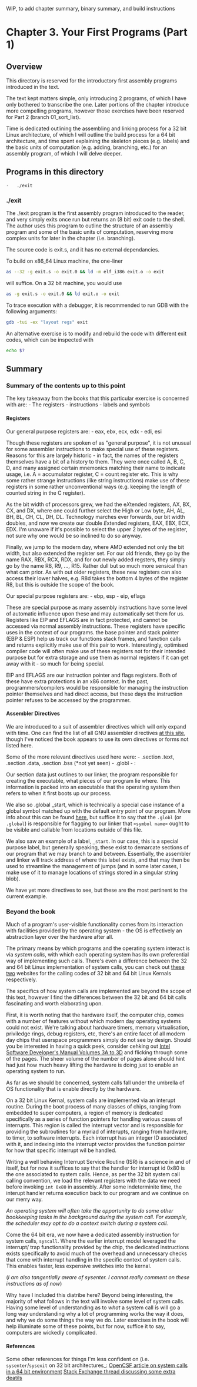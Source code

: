 WIP, to add chapter summary, binary summary, and build instructions


# Chapter 3. Your First Programs (Part 1)
## Overview
This directory is reserved for the introductory first assembly programs introduced in the text.

The text kept matters simple, only introducing 2 programs, of which I have only bothered to transcribe the one. Later portions of the chapter introduce
more compelling programs, however those exercises have been reserved for Part 2 (branch 01_sort_list).

Time is dedicated outlining the assembling and linking process for a 32 bit Linux architecture, of which I will outline the build process for a 64 bit
architecture, and time spent explaining the skeleton pieces (e.g. labels) and the basic units of computation (e.g. adding, branching, etc.) for an
assembly program, of which I will delve deeper.

## Programs in this directory
    -   ./exit

### ./exit
The ./exit program is the first assembly program introduced to the reader, and very simply exits once run but returns an (8 bit) exit code to the shell.
The author uses this program to outline the structure of an assembly program and some of the basic units of computation, reserving more complex units
for later in the chapter (i.e. branching).

The source code is exit.s, and it has no external dependancies.

To build on x86_64 Linux machine, the one-liner
```bash
as --32 -g exit.s -o exit.0 && ld -m elf_i386 exit.o -o exit
```
will suffice. On a 32 bit machine, you would use
```bash
as -g exit.s -o exit.0 && ld exit.o -o exit
```

To trace execution with a debugger, it is recommended to run GDB with the following arguments:
```bash
gdb -tui -ex "layout regs" exit
```

An alternative exercise is to modify and rebuild the code with different exit codes, which can be inspected with
```bash
echo $?
```

## Summary
### Summary of the contents up to this point
The key takeaway from the books that this particular exercise is concerned with are:
    - The registers
    - instructions
    - labels and symbols

#### Registers
Our general purpose registers are:
    - eax, ebx, ecx, edx
    - edi, esi

Though these registers are spoken of as "general purpose", it is not unusual for some assembler instructions to make special use of these registers.
Reasons for this are largely historic - in fact, the names of the registers themselves have a bit of a history to them. They were once called A, B,
C, D, and many assigned certain mnemonics matching their name to indicate usage, i.e. A = accumulator register, C = count register etc. This is why
some rather strange instructions (like string instructions) make use of these registers in some rather unconventional ways (e.g. keeping the length of
counted string in the C register).

As the bit width of processors grew, we had the e*X*tended registers, AX, BX, CX, and DX, where one could further select the High or Low byte, AH, AL,
BH, BL, CH, CL, DH, DL. Technology marches ever forwards, our bit width doubles, and now we create our double *E*xtended registers, EAX, EBX, ECX, EDX.
I'm unaware if it's possible to select the upper 2 bytes of the register, not sure why one would be so inclined to do so anyway.

Finally, we jump to the modern day, where AMD extended not only the bit width, but also extended the register set. For our old friends, they go by the name
RAX, RBX, RCX, RDX, and for out newly added regsters, they simply go by the name R8, R9, ..., R15. Rather dull but so much more sensical than what cam prior.
As with out older registers, these new registers can also access their lower halves, e.g. R8d takes the bottom 4 bytes of the register R8, but this
is outside the scope of the book.

Our special purpose registers are:
    - ebp, esp
    - eip, eflags

These are special purpose as many assembly instructions have some level of automatic influence upon these and may automatically set them for us. Registers
like EIP and EFLAGS are in fact protected, and cannot be accessed via normal assembly instructions. These registers have specific uses in the context
of our programs. the base pointer and stack pointer (EBP & ESP) help us track our functions stack frames, and function calls and returns explicitly
make use of this pair to work. Interestingly, optimised compiler code will often make use of these registers not for their intended purpose but for extra
storage and use them as normal registers if it can get away with it - so much for being special.

EIP and EFLAGS are our instruction pointer and flags registers. Both of these have extra protections in an x86 context. In the past, programmers/compilers
would be responsible for managing the instruction pointer themselves and had direct access, but these days the instruction pointer refuses to be accessed
by the programmer.

#### Assembler Directives
We are introduced to a suit of assembler directives which will only expand with time. One can find the list of all GNU assembler directives
[at this site](https://ftp.gnu.org/old-gnu/Manuals/gas-2.9.1/html_chapter/as_7.html), though I've noticed the book appears to use its own directives or
forms not listed here.

Some of the more relevant directives used here were:
    - .section .text, .section .data, .section .bss (*not yet seen)
    - .globl <symbol name>
    - <label>:

Our section data just outlines to our linker, the program responsible for creating the executable, what pieces of our program lie where. This information is
packed into an executable that the operating system then refers to when it first boots up our process.

We also so .global _start, which is technically a special case instance of a global symbol matched up with the default entry point of our program. More info
about this can be found [here](gridbugs.org/if-you-use-a-custom-linker-script-_start-is-not-necessarily-the-entry-point/), but suffice it to say that the
`.globl` (or `.global`) is responsible for flagging to our linker that `<symbol name>` ought to be visible and callable from locations outside of this file.

We also saw an example of a label, `_start`. In our case, this is a special purpose label, but generally speaking, these exist to demarcate sections of our
program that we may branch to and between. Essentially, the assembler and linker will track address of where this label exists, and that may then be used to
streamline the management of jumps (and in some later cases, I make use of it to manage locations of strings stored in a singular string blob).

We have yet more directives to see, but these are the most pertinent to the current example.


### Beyond the book
Much of a program's user-visible functionality comes from its interaction with facilities provided by the operating system - the OS is effectively an
abstraction layer over the hardware after all.

The primary means by which programs and the operating system interact is via *system calls*, with which each operating system has its own preferential
way of implementing such calls. There's even a difference between the 32 and 64 bit Linux implementation of system calls, you can check out
[these](https://faculty.nps.edu/cseagle/sys_calls.html) [two](https://filippo.io/linux-syscall-table/) websites for the calling codes of 32 bit and 64 bit Linux Kernals respectively.

The specifics of how system calls are implemented are beyond the scope of this text, however I find the differences between the 32 bit and 64 bit calls
fascinating and worth elaborating upon.

First, it is worth noting that the hardware itself, the computer chip, comes with a number of features without which modern day operating systems could
not exist. We're talking about hardware timers, memory virtualisation, priviledge rings, debug registers, etc, there's an entire facet of all modern day chips that userspace
programmers simply do not see by design. Should you be interested in having a quick peek, consider cehking out
[Intel Software Developer's Manual Volumes 3A to 3D](https://www.intel.com/content/www/us/en/developer/articles/technical/intel-sdm.html) and flicking
through some of the pages. The sheer volume of the number of pages alone should hint had just how much heavy lifting the hardware is doing just to enable
an operating system to run.

As far as we should be concerned, system calls fall under the umbrella of OS functionality that is enable directly by the hardware.

On a 32 bit Linux Kernal, system calls are implemented via an interupt routine. During the boot process of many classes of chips, ranging from embedded
to super computers, a region of memory is dedicated specifically as a series of function pointers for handling various cases of interrupts. This region
is called the interrupt vector and is responsible for providing the subroutines for a myriad of interupts, ranging from hardware, to timer, to software
interrupts. Each interrupt has an integer ID associated with it, and indexing into the interrupt vector provides the function pointer for how that
specific interrupt wil be handled.

Writing a well behaving Interrupt Service Routine (ISR) is a science in and of itself, but for now it suffices to say that the handler for interrupt id
0x80 is the one associated to system calls. Hence, as per the 32 bit system call calling convention, we load the relevant registers with the data we need
before invoking `int 0x80` in assembly. After some indeterminite time, the interupt handler returns execution back to our program and we continue on our
merry way.

*An operating system will often take the opportunity to do some other bookkeeping tasks in the background during the system call. For example, the scheduler
may opt to do a context switch during a system call.*

Come the 64 bit era, we now have a dedicated assembly instruction for system calls, `syscall`. Where the earlier interrupt model leveraged the interrupt/
trap functionality provided by the chip, the dedicated instructions exists specifically to avoid much of the overhead and unnecessary checks that come with
interrupt handling in the specific context of system calls. This enables faster, less expensive switches into the kernal.

(*I am also tangentially aware of sysenter. I cannot really comment on these instructions as of now*)

Why have I included this diatribe here? Beyond being interesting, the majority of what follows in the text will involve some level of system calls.
Having some level of understanding as to *what* a system call is will go a long way understanding why a lot of programming works the way it does, and why
we do some things the way we do. Later exercises in the book will help illuminate some of these points, but for now, suffice it to say, computers are
wickedly complicated.

#### References
Some other references for things I'm less confident on (i.e. `sysenter`/`sysexit` on 32 bit architectures_:
[OpenCSF article on system calls in a 64 bit environment](https://w3.cs.jmu.edu/kirkpams/OpenCSF/Books/csf/html/Syscall.html#:~:text=The%20syscall%20instruction%20is%20the,to%20return%20from%20the%20interrupt.)
[Stack Exchange thread discussing some extra deatils](https://stackoverflow.com/questions/15598700/syscall-or-sysenter-on-32-bits-linux#:~:text=Well%2C%20according%20to%20%E2%80%9CSystem%20Calls,the%20overhead%20of%20changing%20mode.)
